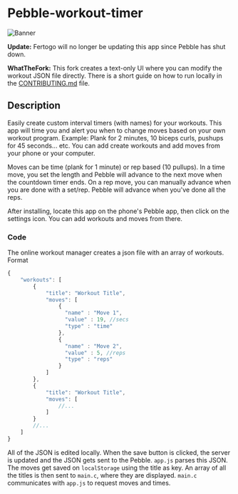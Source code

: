 Pebble-workout-timer
====================
![Banner](http://i.imgur.com/jvBNU81.png)

**Update:** Fertogo will no longer be updating this app since Pebble has shut down.

**WhatTheFork:** This fork creates a text-only UI where you can modify the workout JSON file directly. There is a short guide on how to run locally in the [CONTRIBUTING.md](https://github.com/KyleKing/Pebble-workout-timer/blob/master/CONTRIBUTING.md) file.

## Description

Easily create custom interval timers (with names) for your workouts.  This app will time you and alert you when to change moves based on your own workout program. Example: Plank for 2 minutes, 10 biceps curls, pushups for 45 seconds... etc.   You can add create workouts and add moves from your phone or your computer.

Moves can be time (plank for 1 minute) or rep based (10 pullups). In a time move, you set the length and Pebble will advance to the next move when the countdown timer ends. On a rep move, you can manually advance when you are done with a set/rep. Pebble will advance when you've done all the reps.

After installing, locate this app on the phone's Pebble app, then click on the settings icon. You can add workouts and moves from there.

### Code

The online workout manager creates a json file with an array of workouts. Format
```javascript
{
    "workouts": [
        {
            "title": "Workout Title",
            "moves": [
                {
                  "name" : "Move 1",
                  "value" : 19, //secs
                  "type" : "time"
                },
                {
                  "name" : "Move 2",
                  "value" : 5, //reps
                  "type" : "reps"
                }
            ]
        },
        {
            "title": "Workout Title",
            "moves": [
                //...
            ]
        }
        //...
    ]
}
```
All of the JSON is edited locally. When the save button is clicked, the server is updated and the JSON gets sent to the Pebble. `app.js` parses this JSON. The moves get saved on `localStorage` using the title as key. An array of all the titles is then sent to `main.c`, where they are displayed. `main.c` communicates with `app.js` to request moves and times.
